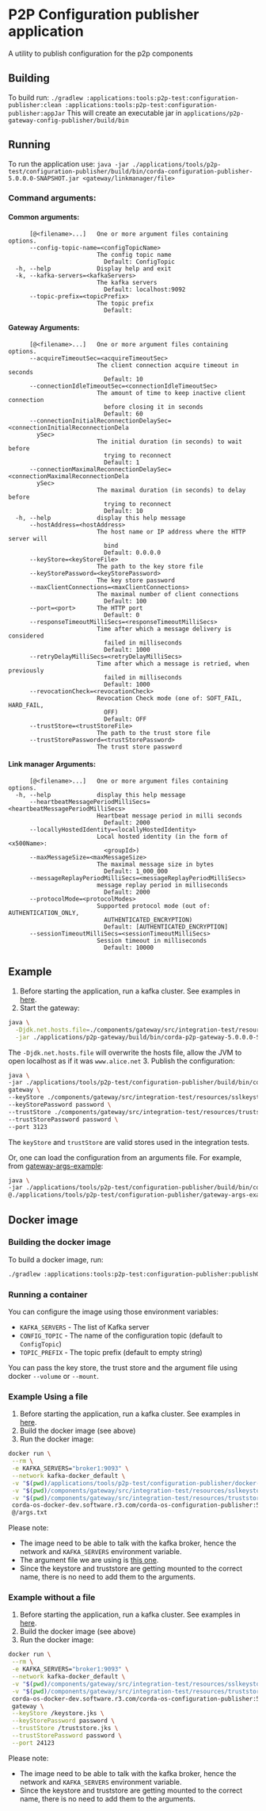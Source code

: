 # P2P Configuration publisher application
A utility to publish configuration for the p2p components

## Building
To build run:
`./gradlew :applications:tools:p2p-test:configuration-publisher:clean :applications:tools:p2p-test:configuration-publisher:appJar`
This will create an executable jar in `applications/p2p-gateway-config-publisher/build/bin` 

## Running
To run the application use:
`java -jar ./applications/tools/p2p-test/configuration-publisher/build/bin/corda-configuration-publisher-5.0.0.0-SNAPSHOT.jar <gateway/linkmanager/file>`

### Command arguments:
#### Common arguments:
```
      [@<filename>...]   One or more argument files containing options.
      --config-topic-name=<configTopicName>
                         The config topic name
                           Default: ConfigTopic
  -h, --help             Display help and exit
  -k, --kafka-servers=<kafkaServers>
                         The kafka servers
                           Default: localhost:9092
      --topic-prefix=<topicPrefix>
                         The topic prefix
                           Default:
```
#### Gateway Arguments:
```
      [@<filename>...]   One or more argument files containing options.
      --acquireTimeoutSec=<acquireTimeoutSec>
                         The client connection acquire timeout in seconds
                           Default: 10
      --connectionIdleTimeoutSec=<connectionIdleTimeoutSec>
                         The amount of time to keep inactive client connection
                           before closing it in seconds
                           Default: 60
      --connectionInitialReconnectionDelaySec=<connectionInitialReconnectionDela
        ySec>
                         The initial duration (in seconds) to wait before
                           trying to reconnect
                           Default: 1
      --connectionMaximalReconnectionDelaySec=<connectionMaximalReconnectionDela
        ySec>
                         The maximal duration (in seconds) to delay before
                           trying to reconnect
                           Default: 10
  -h, --help             display this help message
      --hostAddress=<hostAddress>
                         The host name or IP address where the HTTP server will
                           bind
                           Default: 0.0.0.0
      --keyStore=<keyStoreFile>
                         The path to the key store file
      --keyStorePassword=<keyStorePassword>
                         The key store password
      --maxClientConnections=<maxClientConnections>
                         The maximal number of client connections
                           Default: 100
      --port=<port>      The HTTP port
                           Default: 0
      --responseTimeoutMilliSecs=<responseTimeoutMilliSecs>
                         Time after which a message delivery is considered
                           failed in milliseconds
                           Default: 1000
      --retryDelayMilliSecs=<retryDelayMilliSecs>
                         Time after which a message is retried, when previously
                           failed in milliseconds
                           Default: 1000
      --revocationCheck=<revocationCheck>
                         Revocation Check mode (one of: SOFT_FAIL, HARD_FAIL,
                           OFF)
                           Default: OFF
      --trustStore=<trustStoreFile>
                         The path to the trust store file
      --trustStorePassword=<trustStorePassword>
                         The trust store password
```
#### Link manager Arguments:
```
      [@<filename>...]   One or more argument files containing options.
  -h, --help             display this help message
      --heartbeatMessagePeriodMilliSecs=<heartbeatMessagePeriodMilliSecs>
                         Heartbeat message period in milli seconds
                           Default: 2000
      --locallyHostedIdentity=<locallyHostedIdentity>
                         Local hosted identity (in the form of <x500Name>:
                           <groupId>)
      --maxMessageSize=<maxMessageSize>
                         The maximal message size in bytes
                           Default: 1_000_000
      --messageReplayPeriodMilliSecs=<messageReplayPeriodMilliSecs>
                         message replay period in milliseconds
                           Default: 2000
      --protocolMode=<protocolModes>
                         Supported protocol mode (out of: AUTHENTICATION_ONLY,
                           AUTHENTICATED_ENCRYPTION)
                           Default: [AUTHENTICATED_ENCRYPTION]
      --sessionTimeoutMilliSecs=<sessionTimeoutMilliSecs>
                         Session timeout in milliseconds
                           Default: 10000
```

## Example
1. Before starting the application, run a kafka cluster. See examples in [here](../../../../testing/message-patterns/README.md).
2. Start the gateway: 
```bash
java \
  -Djdk.net.hosts.file=./components/gateway/src/integration-test/resources/hosts \
  -jar ./applications/p2p-gateway/build/bin/corda-p2p-gateway-5.0.0.0-SNAPSHOT.jar
```
The `-Djdk.net.hosts.file` will overwrite the hosts file, allow the JVM to open localhost as if it was `www.alice.net`
3. Publish the configuration:
```bash
java \
-jar ./applications/tools/p2p-test/configuration-publisher/build/bin/corda-configuration-publisher-5.0.0.0-SNAPSHOT.jar \
gateway \
--keyStore ./components/gateway/src/integration-test/resources/sslkeystore_alice.jks \
--keyStorePassword password \
--trustStore ./components/gateway/src/integration-test/resources/truststore.jks \
--trustStorePassword password \
--port 3123
```
The `keyStore` and `trustStore` are valid stores used in the integration tests.

Or, one can load the configuration from an arguments file. For example, from [gateway-args-example](gateway-args-example.txt):
```bash
java \
-jar ./applications/tools/p2p-test/configuration-publisher/build/bin/corda-configuration-publisher-5.0.0.0-SNAPSHOT.jar \
@./applications/tools/p2p-test/configuration-publisher/gateway-args-example.txt
```

## Docker image
### Building the docker image
To build a docker image, run:
```bash
./gradlew :applications:tools:p2p-test:configuration-publisher:publishOSGiImage
```

### Running a container
You can configure the image using those environment variables:
* `KAFKA_SERVERS` - The list of Kafka server
* `CONFIG_TOPIC` - The  name of the configuration topic (default to `ConfigTopic`)
* `TOPIC_PREFIX` - The topic prefix (default to empty string)

You can pass the key store, the trust store and the argument file using docker `--volume` or `--mount`.

### Example Using a file
1. Before starting the application, run a kafka cluster. See examples in [here](../../../../testing/message-patterns/README.md).
2. Build the docker image (see above)
3. Run the docker image:
```bash
docker run \
 --rm \
 -e KAFKA_SERVERS="broker1:9093" \
 --network kafka-docker_default \
 -v "$(pwd)/applications/tools/p2p-test/configuration-publisher/docker-args-example.txt:/args.txt" \
 -v "$(pwd)/components/gateway/src/integration-test/resources/sslkeystore_alice.jks:/keystore.jks" \
 -v "$(pwd)/components/gateway/src/integration-test/resources/truststore.jks:/truststore.jks" \
 corda-os-docker-dev.software.r3.com/corda-os-configuration-publisher:5.0.0.0-SNAPSHOT \
 @/args.txt
```
Please note:
* The image need to be able to talk with the kafka broker, hence the network and `KAFKA_SERVERS` environment variable.
* The argument file we are using is [this one](docker-args-example.txt).
*  Since the keystore and truststore are getting mounted to the correct name, there is no need to add them to the arguments.

### Example without a file
1. Before starting the application, run a kafka cluster. See examples in [here](../../../../testing/message-patterns/README.md).
2. Build the docker image (see above)
3. Run the docker image:
```bash
docker run \
 --rm \
 -e KAFKA_SERVERS="broker1:9093" \
 --network kafka-docker_default \
 -v "$(pwd)/components/gateway/src/integration-test/resources/sslkeystore_alice.jks:/keystore.jks" \
 -v "$(pwd)/components/gateway/src/integration-test/resources/truststore.jks:/truststore.jks" \
 corda-os-docker-dev.software.r3.com/corda-os-configuration-publisher:5.0.0.0-SNAPSHOT \
 gateway \
 --keyStore /keystore.jks \
 --keyStorePassword password \
 --trustStore /truststore.jks \
 --trustStorePassword password \
 --port 24123
```
Please note:
* The image need to be able to talk with the kafka broker, hence the network and `KAFKA_SERVERS` environment variable.
*  Since the keystore and truststore are getting mounted to the correct name, there is no need to add them to the arguments.
